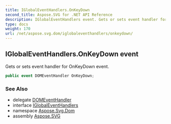```yaml
---
title: IGlobalEventHandlers.OnKeyDown
second_title: Aspose.SVG for .NET API Reference
description: IGlobalEventHandlers event. Gets or sets event handler for OnKeyDown event
type: docs
weight: 170
url: /net/aspose.svg.dom/iglobaleventhandlers/onkeydown/
---
```

## IGlobalEventHandlers.OnKeyDown event

Gets or sets event handler for OnKeyDown event.

```csharp
public event DOMEventHandler OnKeyDown;
```

### See Also

* delegate [DOMEventHandler](../../../aspose.svg.dom.events/domeventhandler/)
* interface [IGlobalEventHandlers](../)
* namespace [Aspose.Svg.Dom](../../iglobaleventhandlers/)
* assembly [Aspose.SVG](../../../)
